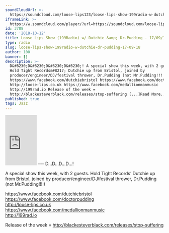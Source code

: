 ```yaml
---
soundCloudUrl: >-
  https://soundcloud.com/loose-lips123/loose-lips-show-199radio-w-dutchie-drpudding-170918
iframeLink: >-
  https://w.soundcloud.com/player/?url=https://soundcloud.com/loose-lips123/loose-lips-show-199radio-w-dutchie-drpudding-170918&color=00aabb&auto_play=false&hide_related=false&show_comments=true&show_user=true&show_reposts=false
id: 3788
date: '2018-10-12'
title: Loose Lips Show (199Radio) w/ Dutchie &amp; Dr.Pudding - 17/09/18 - Loose Lips
type: radio
slug: loose-lips-show-199radio-w-dutchie-dr-pudding-17-09-18
author: 100
banner: []
description: >-
  D&#8230;D&#8230;D&#8230;D&#8230;! A special show this week, with 2 guests.
  Hold Tight Records&#8217; Dutchie up from Bristol, joined by
  producer/engineer/DJ/festival thrower, Dr.Pudding (not Mr.Pudding!!!!)
  https://www.facebook.com/dutchiebristol https://www.facebook.com/doctorpudding
  http://loose-lips.co.uk https://www.facebook.com/medallionmanmusic
  http://199rad.io Release of the week =
  http://blackesteverblack.com/releases/stop-suffering [...]Read More...
published: true
tags: Jazz
---
```

<iframe id="sc-widget" title="title" width="100" height="160" scrolling="no" frameborder="yes" allow="autoplay" src="https://w.soundcloud.com/player/?url=https://soundcloud.com/loose-lips123/loose-lips-show-199radio-w-dutchie-drpudding-170918&amp;color=00aabb&amp;auto_play=false&amp;hide_related=false&amp;show_comments=true&amp;show_user=true&amp;show_reposts=false"></iframe>
---
D…D…D…D…!

A special show this week, with 2 guests. Hold Tight Records’ Dutchie up from Bristol, joined by producer/engineer/DJ/festival thrower, Dr.Pudding (not Mr.Pudding!!!!)

https://www.facebook.com/dutchiebristol  
https://www.facebook.com/doctorpudding  
http://loose-lips.co.uk  
https://www.facebook.com/medallionmanmusic  
http://199rad.io

Release of the week = http://blackesteverblack.com/releases/stop-suffering